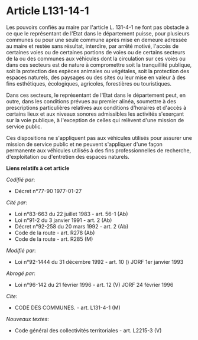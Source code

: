 # Article L131-14-1

Les pouvoirs confiés au maire par l'article L. 131-4-1 ne font pas obstacle à ce que le représentant de l'Etat dans le
département puisse, pour plusieurs communes ou pour une seule commune après mise en demeure adressée au maire et restée sans
résultat, interdire, par arrêté motivé, l'accès de certaines voies ou de certaines portions de voies ou de certains secteurs
de la ou des communes aux véhicules dont la circulation sur ces voies ou dans ces secteurs est de nature à compromettre soit
la tranquillité publique, soit la protection des espèces animales ou végétales, soit la protection des espaces naturels, des
paysages ou des sites ou leur mise en valeur à des fins esthétiques, écologiques, agricoles, forestières ou touristiques.

Dans ces secteurs, le représentant de l'Etat dans le département peut, en outre, dans les conditions prévues au premier
alinéa, soumettre à des prescriptions particulières relatives aux conditions d'horaires et d'accès à certains lieux et aux
niveaux sonores admissibles les activités s'exerçant sur la voie publique, à l'exception de celles qui relèvent d'une mission
de service public.

Ces dispositions ne s'appliquent pas aux véhicules utilisés pour assurer une mission de service public et ne peuvent
s'appliquer d'une façon permanente aux véhicules utilisés à des fins professionnelles de recherche, d'exploitation ou
d'entretien des espaces naturels.

**Liens relatifs à cet article**

_Codifié par_:

  - Décret n°77-90 1977-01-27

_Cité par_:

  - Loi n°83-663 du 22 juillet 1983 - art. 56-1 (Ab)
  - Loi n°91-2 du 3 janvier 1991 - art. 2 (Ab)
  - Décret n°92-258 du 20 mars 1992 - art. 2 (Ab)
  - Code de la route - art. R278 (Ab)
  - Code de la route - art. R285 (M)

_Modifié par_:

  - Loi n°92-1444 du 31 décembre 1992 - art. 10 () JORF 1er janvier 1993

_Abrogé par_:

  - Loi n°96-142 du 21 février 1996 - art. 12 (V) JORF 24 février 1996

_Cite_:

  - CODE DES COMMUNES. - art. L131-4-1 (M)

_Nouveaux textes_:

  - Code général des collectivités territoriales - art. L2215-3 (V)
